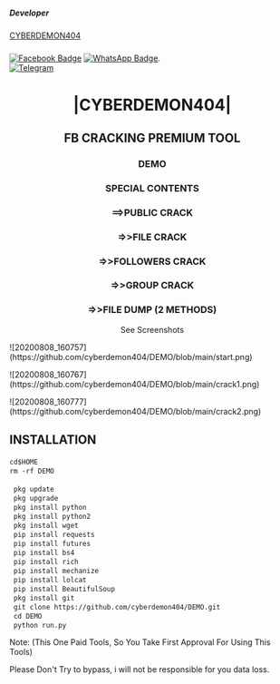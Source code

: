 ##### Developer 
[CYBERDEMON404]()
#####

[![Facebook Badge](https://img.shields.io/-aang.qwerty69-blue?style=flat&logo=Facebook&logoColor=white&link=https://www.facebook.com/100088542397815/posts/pfbid02tCKxXPZzvcXvUa28Q4NEMTxoN7Woesefq7UxENu21iLCR6nNHhLekemELSKUTfSUl/?app=fbl/)](https://www.facebook.com/100088542397815/posts/pfbid02tCKxXPZzvcXvUa28Q4NEMTxoN7Woesefq7UxENu21iLCR6nNHhLekemELSKUTfSUl/?app=fbl)  [![WhatsApp Badge](https://img.shields.io/badge/-2348178406817-green?style=flat&logo=WhatsApp&logoColor=white&link=https://wa.me/2348178406817/)](https://wa.me/2348178406817/). <br>[![Telegram](https://img.shields.io/badge/Telegram-cyberdemon404-dimgray?style=flat-square&logo=github)](https://github.com/cyberdemon404)<br>


<h1 align="center"> |CYBERDEMON404|</h1>

<h2 align="center"> FB CRACKING PREMIUM TOOL </h2>

<h3 align="center"> DEMO </h3>

<h3 align="center"> SPECIAL CONTENTS </h3>
<h3 align="center"> ==>PUBLIC CRACK </h3>
<h3 align="center"> =>>FILE CRACK </h3>
<h3 align="center"> =>>FOLLOWERS CRACK </h3>
<h3 align="center"> =>>GROUP CRACK </h3>
<h3 align="center"> =>>FILE DUMP (2 METHODS) </h3>

<p align="center">
      See Screenshots 
</p>
![20200808_160757](https://github.com/cyberdemon404/DEMO/blob/main/start.png)

</p>
![20200808_160767](https://github.com/cyberdemon404/DEMO/blob/main/crack1.png)

</p>
![20200808_160777](https://github.com/cyberdemon404/DEMO/blob/main/crack2.png)

## <b>INSTALLATION</b>

```
cd$HOME
rm -rf DEMO

 pkg update
 pkg upgrade
 pkg install python
 pkg install python2
 pkg install wget
 pip install requests
 pip install futures
 pip install bs4
 pip install rich
 pip install mechanize
 pip install lolcat
 pip install BeautifulSoup
 pkg install git
 git clone https://github.com/cyberdemon404/DEMO.git
 cd DEMO
 python run.py

```

Note: (This One Paid Tools, So You Take First Approval For Using This Tools)

Please Don't Try to bypass, i will not be responsible for you data loss.


